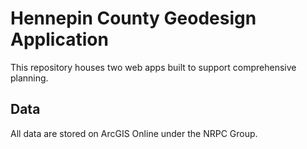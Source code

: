 # Hennepin County Geodesign Application

This repository houses two web apps built to support comprehensive planning. 

## Data
All data are stored on ArcGIS Online under the NRPC Group.
